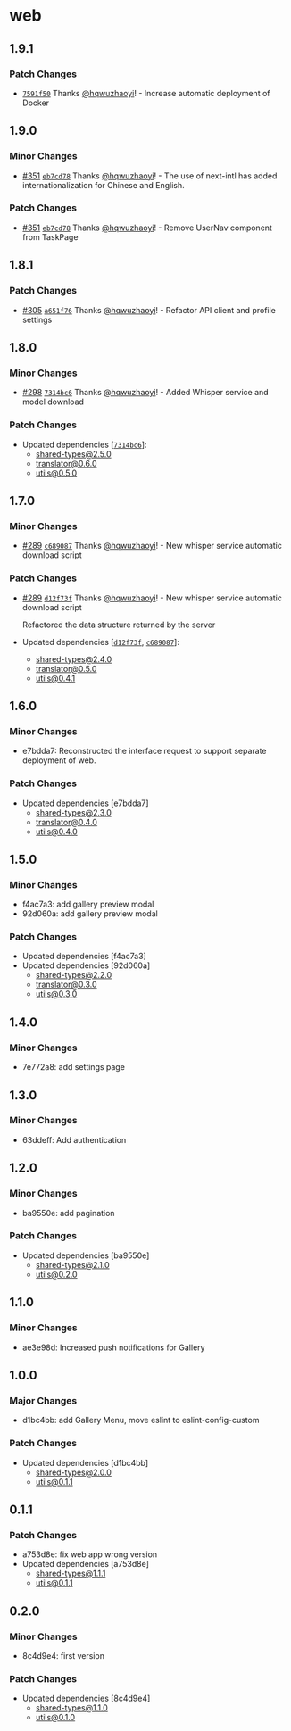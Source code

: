 # web

## 1.9.1

### Patch Changes

- [`7591f50`](https://github.com/hqwuzhaoyi/gpt-subtitle/commit/7591f50d673088efeaee7d55b4e1e4031ddb0c04) Thanks [@hqwuzhaoyi](https://github.com/hqwuzhaoyi)! - Increase automatic deployment of Docker

## 1.9.0

### Minor Changes

- [#351](https://github.com/hqwuzhaoyi/gpt-subtitle/pull/351) [`eb7cd78`](https://github.com/hqwuzhaoyi/gpt-subtitle/commit/eb7cd783652a1716025c96f636d9d53b5a162d75) Thanks [@hqwuzhaoyi](https://github.com/hqwuzhaoyi)! - The use of next-intl has added internationalization for Chinese and English.

### Patch Changes

- [#351](https://github.com/hqwuzhaoyi/gpt-subtitle/pull/351) [`eb7cd78`](https://github.com/hqwuzhaoyi/gpt-subtitle/commit/eb7cd783652a1716025c96f636d9d53b5a162d75) Thanks [@hqwuzhaoyi](https://github.com/hqwuzhaoyi)! - Remove UserNav component from TaskPage

## 1.8.1

### Patch Changes

- [#305](https://github.com/hqwuzhaoyi/gpt-subtitle/pull/305) [`a651f76`](https://github.com/hqwuzhaoyi/gpt-subtitle/commit/a651f7672839ab2e7dd2b13ae11efdba43c498fa) Thanks [@hqwuzhaoyi](https://github.com/hqwuzhaoyi)! - Refactor API client and profile settings

## 1.8.0

### Minor Changes

- [#298](https://github.com/hqwuzhaoyi/gpt-subtitle/pull/298) [`7314bc6`](https://github.com/hqwuzhaoyi/gpt-subtitle/commit/7314bc678802b11f80b2d1eed8124112138a21ef) Thanks [@hqwuzhaoyi](https://github.com/hqwuzhaoyi)! - Added Whisper service and model download

### Patch Changes

- Updated dependencies [[`7314bc6`](https://github.com/hqwuzhaoyi/gpt-subtitle/commit/7314bc678802b11f80b2d1eed8124112138a21ef)]:
  - shared-types@2.5.0
  - translator@0.6.0
  - utils@0.5.0

## 1.7.0

### Minor Changes

- [#289](https://github.com/hqwuzhaoyi/gpt-subtitle/pull/289) [`c689087`](https://github.com/hqwuzhaoyi/gpt-subtitle/commit/c68908773728f849f080f90331ac23930e847b62) Thanks [@hqwuzhaoyi](https://github.com/hqwuzhaoyi)! - New whisper service automatic download script

### Patch Changes

- [#289](https://github.com/hqwuzhaoyi/gpt-subtitle/pull/289) [`d12f73f`](https://github.com/hqwuzhaoyi/gpt-subtitle/commit/d12f73f97e2115a7c636a40f997efe1e3f617383) Thanks [@hqwuzhaoyi](https://github.com/hqwuzhaoyi)! - New whisper service automatic download script

  Refactored the data structure returned by the server

- Updated dependencies [[`d12f73f`](https://github.com/hqwuzhaoyi/gpt-subtitle/commit/d12f73f97e2115a7c636a40f997efe1e3f617383), [`c689087`](https://github.com/hqwuzhaoyi/gpt-subtitle/commit/c68908773728f849f080f90331ac23930e847b62)]:
  - shared-types@2.4.0
  - translator@0.5.0
  - utils@0.4.1

## 1.6.0

### Minor Changes

- e7bdda7: Reconstructed the interface request to support separate deployment of web.

### Patch Changes

- Updated dependencies [e7bdda7]
  - shared-types@2.3.0
  - translator@0.4.0
  - utils@0.4.0

## 1.5.0

### Minor Changes

- f4ac7a3: add gallery preview modal
- 92d060a: add gallery preview modal

### Patch Changes

- Updated dependencies [f4ac7a3]
- Updated dependencies [92d060a]
  - shared-types@2.2.0
  - translator@0.3.0
  - utils@0.3.0

## 1.4.0

### Minor Changes

- 7e772a8: add settings page

## 1.3.0

### Minor Changes

- 63ddeff: Add authentication

## 1.2.0

### Minor Changes

- ba9550e: add pagination

### Patch Changes

- Updated dependencies [ba9550e]
  - shared-types@2.1.0
  - utils@0.2.0

## 1.1.0

### Minor Changes

- ae3e98d: Increased push notifications for Gallery

## 1.0.0

### Major Changes

- d1bc4bb: add Gallery Menu, move eslint to eslint-config-custom

### Patch Changes

- Updated dependencies [d1bc4bb]
  - shared-types@2.0.0
  - utils@0.1.1

## 0.1.1

### Patch Changes

- a753d8e: fix web app wrong version
- Updated dependencies [a753d8e]
  - shared-types@1.1.1
  - utils@0.1.1

## 0.2.0

### Minor Changes

- 8c4d9e4: first version

### Patch Changes

- Updated dependencies [8c4d9e4]
  - shared-types@1.1.0
  - utils@0.1.0
